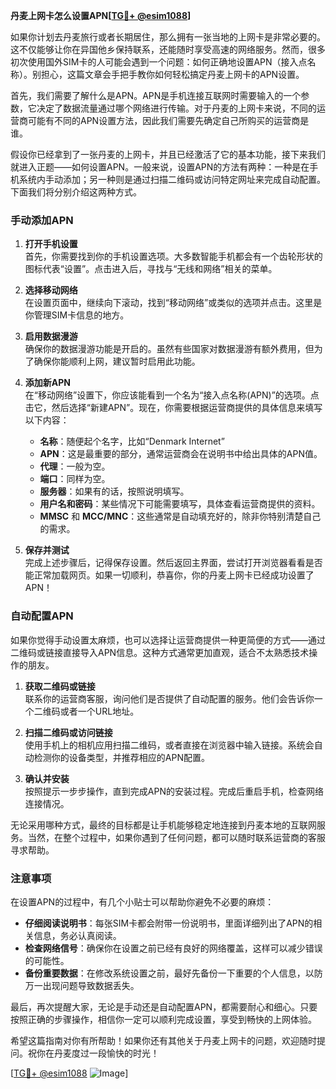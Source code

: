 **丹麦上网卡怎么设置APN[[TG💪+ @esim1088](https://t.me/s/esim1088)]**

如果你计划去丹麦旅行或者长期居住，那么拥有一张当地的上网卡是非常必要的。这不仅能够让你在异国他乡保持联系，还能随时享受高速的网络服务。然而，很多初次使用国外SIM卡的人可能会遇到一个问题：如何正确地设置APN（接入点名称）。别担心，这篇文章会手把手教你如何轻松搞定丹麦上网卡的APN设置。

首先，我们需要了解什么是APN。APN是手机连接互联网时需要输入的一个参数，它决定了数据流量通过哪个网络进行传输。对于丹麦的上网卡来说，不同的运营商可能有不同的APN设置方法，因此我们需要先确定自己所购买的运营商是谁。

假设你已经拿到了一张丹麦的上网卡，并且已经激活了它的基本功能，接下来我们就进入正题——如何设置APN。一般来说，设置APN的方法有两种：一种是在手机系统内手动添加；另一种则是通过扫描二维码或访问特定网址来完成自动配置。下面我们将分别介绍这两种方式。

### 手动添加APN

1. **打开手机设置**  
   首先，你需要找到你的手机设置选项。大多数智能手机都会有一个齿轮形状的图标代表“设置”。点击进入后，寻找与“无线和网络”相关的菜单。

2. **选择移动网络**  
   在设置页面中，继续向下滚动，找到“移动网络”或类似的选项并点击。这里是你管理SIM卡信息的地方。

3. **启用数据漫游**  
   确保你的数据漫游功能是开启的。虽然有些国家对数据漫游有额外费用，但为了确保你能顺利上网，建议暂时启用此功能。

4. **添加新APN**  
   在“移动网络”设置下，你应该能看到一个名为“接入点名称(APN)”的选项。点击它，然后选择“新建APN”。现在，你需要根据运营商提供的具体信息来填写以下内容：
   - **名称**：随便起个名字，比如“Denmark Internet”
   - **APN**：这是最重要的部分，通常运营商会在说明书中给出具体的APN值。
   - **代理**：一般为空。
   - **端口**：同样为空。
   - **服务器**：如果有的话，按照说明填写。
   - **用户名和密码**：某些情况下可能需要填写，具体查看运营商提供的资料。
   - **MMSC** 和 **MCC/MNC**：这些通常是自动填充好的，除非你特别清楚自己的需求。

5. **保存并测试**  
   完成上述步骤后，记得保存设置。然后返回主界面，尝试打开浏览器看看是否能正常加载网页。如果一切顺利，恭喜你，你的丹麦上网卡已经成功设置了APN！

### 自动配置APN

如果你觉得手动设置太麻烦，也可以选择让运营商提供一种更简便的方式——通过二维码或链接直接导入APN信息。这种方式通常更加直观，适合不太熟悉技术操作的朋友。

1. **获取二维码或链接**  
   联系你的运营商客服，询问他们是否提供了自动配置的服务。他们会告诉你一个二维码或者一个URL地址。

2. **扫描二维码或访问链接**  
   使用手机上的相机应用扫描二维码，或者直接在浏览器中输入链接。系统会自动检测你的设备类型，并推荐相应的APN配置。

3. **确认并安装**  
   按照提示一步步操作，直到完成APN的安装过程。完成后重启手机，检查网络连接情况。

无论采用哪种方式，最终的目标都是让手机能够稳定地连接到丹麦本地的互联网服务。当然，在整个过程中，如果你遇到了任何问题，都可以随时联系运营商的客服寻求帮助。

### 注意事项

在设置APN的过程中，有几个小贴士可以帮助你避免不必要的麻烦：
- **仔细阅读说明书**：每张SIM卡都会附带一份说明书，里面详细列出了APN的相关信息，务必认真阅读。
- **检查网络信号**：确保你在设置之前已经有良好的网络覆盖，这样可以减少错误的可能性。
- **备份重要数据**：在修改系统设置之前，最好先备份一下重要的个人信息，以防万一出现问题导致数据丢失。

最后，再次提醒大家，无论是手动还是自动配置APN，都需要耐心和细心。只要按照正确的步骤操作，相信你一定可以顺利完成设置，享受到畅快的上网体验。

希望这篇指南对你有所帮助！如果你还有其他关于丹麦上网卡的问题，欢迎随时提问。祝你在丹麦度过一段愉快的时光！

[[TG💪+ @esim1088](https://t.me/s/esim1088) ![Image](https://i.postimg.cc/4NQfJmqS/Snipaste-2025-05-13-00-14-12.png)]